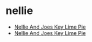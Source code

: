 # nellie

 * [Nellie And Joes Key Lime Pie](../../index/n/nellie-and-joes-key-lime-pie.json)
 * [Nellie And Joes Key Lime Pie](../../index/n/nellie-and-joes-key-lime-pie.json)
